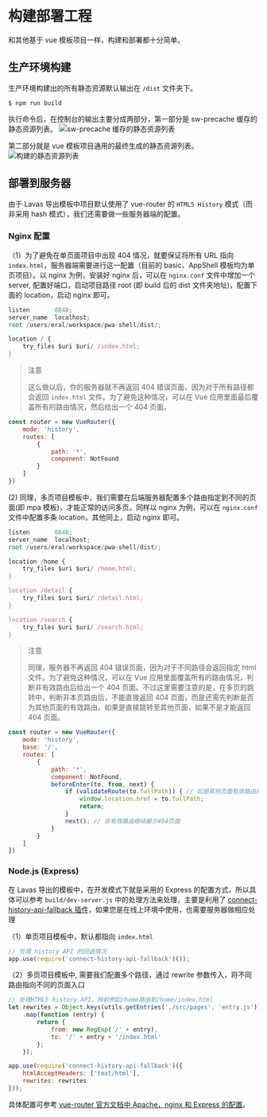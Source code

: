 # 构建部署工程

和其他基于 vue 模板项目一样，构建和部署都十分简单。

## 生产环境构建

生产环境构建出的所有静态资源默认输出在 `/dist` 文件夹下。

```npm
$ npm run build
```

执行命令后，在控制台的输出主要分成两部分，第一部分是 sw-precache 缓存的静态资源列表。
![sw-precache 缓存的静态资源列表](./images/build-output-sw.png)

第二部分就是 vue 模板项目通用的最终生成的静态资源列表。
![构建的静态资源列表](./images/build-output-assets.png)

## 部署到服务器

由于 Lavas 导出模板中项目默认使用了 vue-router 的 `HTML5 History` 模式（而非采用 hash 模式），我们还需要做一些服务器端的配置。

### Nginx 配置

（1）为了避免在单页面项目中出现 404 情况，就要保证将所有 URL 指向 `index.html`，服务器端需要进行这一配置（目前的 basic、AppShell 模板均为单页项目）。以 nginx 为例，安装好 nginx 后，可以在 `nginx.conf` 文件中增加一个 server, 配置好端口，启动项目路径 root (即 build 后的 dist 文件夹地址)，配置下面的 location，启动 nginx 即可。

```js
listen       8848;
server_name  localhost;
root /users/eral/workspace/pwa-shell/dist/;

location / {
    try_files $uri $uri/ /index.html;
}
```

> 注意
>
> 这么做以后，你的服务器就不再返回 404 错误页面，因为对于所有路径都会返回 `index.html` 文件。为了避免这种情况，可以在 Vue 应用里面最后覆盖所有的路由情况，然后给出一个 404 页面。

```js
const router = new VueRouter({
    mode: 'history',
    routes: [
        {
            path: '*',
            component: NotFound
        }
    ]
})
```

(2) 同理，多页项目模板中，我们需要在后端服务器配置多个路由指定到不同的页面(即 mpa 模板)，才能正常的访问多页。同样以 nginx 为例，可以在 `nginx.conf` 文件中配置多条 location，其他同上，启动 nginx 即可。

```js
listen       8848;
server_name  localhost;
root /users/eral/workspace/pwa-shell/dist/;

location /home {
    try_files $uri $uri/ /home.html;
}

location /detail {
    try_files $uri $uri/ /detail.html;
}

location /search {
    try_files $uri $uri/ /search.html;
}
```

> 注意
>
> 同理，服务器不再返回 404 错误页面，因为对于不同路径会返回指定 html 文件。为了避免这种情况，可以在 Vue 应用里面覆盖所有的路由情况，判断非有效路由后给出一个 404 页面。不过这里需要注意的是，在多页的跳转中，判断非本页路由后，不能直接返回 404 页面，而是还需先判断是否为其他页面的有效路由，如果是直接跳转至其他页面，如果不是才能返回 404 页面。

```js
const router = new VueRouter({
    mode: 'history',
    base: '/',
    routes: [
        {
            path: '*',
            component: NotFound,
            beforeEnter(to, from, next) {
                if (validateRoute(to.fullPath)) { // 如是其他页面有效路由则跳转
                    window.location.href = to.fullPath;
                    return;
                }
                next(); // 非有效路由继续展示404页面
            }
        }
    ]
})
```


### Node.js (Express)

在 Lavas 导出的模板中，在开发模式下就是采用的 Express 的配置方式，所以具体可以参考 `build/dev-server.js` 中的处理方法来处理，主要是利用了 [connect-history-api-fallback 插件](https://github.com/bripkens/connect-history-api-fallback)，如果您是在线上环境中使用，也需要服务器做相应处理

（1）单页项目模板中，默认都指向 `index.html`

```js
// 处理 history API 的回退情况
app.use(require('connect-history-api-fallback')());
```

（2）多页项目模板中, 需要我们配置多个路径，通过 rewrite 参数传入，将不同路由指向不同的页面入口

```js
// 处理HTML5 history API，映射例如/home路由到/home/index.html
let rewrites = Object.keys(utils.getEntries('./src/pages', 'entry.js'))
    .map(function (entry) {
        return {
            from: new RegExp('/' + entry),
            to: '/' + entry + '/index.html'
        };
    });

app.use(require('connect-history-api-fallback')({
    htmlAcceptHeaders: ['text/html'],
    rewrites: rewrites
}));
```

具体配置可参考 [vue-router 官方文档中 Apache，nginx 和 Express 的配置](https://router.vuejs.org/zh-cn/essentials/history-mode.html)。

